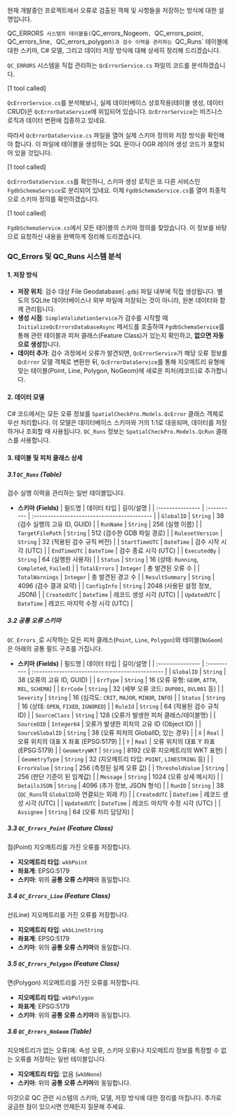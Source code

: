 현재 개발중인 프로젝트에서 오류로 검출된 객체 및 사항들을 저장하는 방식에 대한 설명입니다.

QC_ERRORS` 시스템의 테이블들(`QC_errors_Nogeom`, `QC_errors_point`, `QC_errors_line`, `QC_errors_polygon`)과 검수 이력을 관리하는 `QC_Runs` 테이블에 대한 스키마, C# 모델, 그리고 데이터 저장 방식에 대해 상세히 정리해 드리겠습니다.

`QC_ERRORS` 시스템을 직접 관리하는 `QcErrorService.cs` 파일의 코드를 분석하겠습니다.

[1 tool called]

`QcErrorService.cs`를 분석해보니, 실제 데이터베이스 상호작용(테이블 생성, 데이터 CRUD)은 `QcErrorDataService`에 위임되어 있습니다. `QcErrorService`는 비즈니스 로직과 데이터 변환에 집중하고 있네요.

따라서 `QcErrorDataService.cs` 파일을 열어 실제 스키마 정의와 저장 방식을 확인해야 합니다. 이 파일에 테이블을 생성하는 SQL 문이나 OGR 레이어 생성 코드가 포함되어 있을 것입니다.

[1 tool called]

`QcErrorDataService.cs`를 확인하니, 스키마 생성 로직은 또 다른 서비스인 `FgdbSchemaService`로 분리되어 있네요. 이제 `FgdbSchemaService.cs`를 열어 최종적으로 스키마 정의를 확인하겠습니다.

[1 tool called]

`FgdbSchemaService.cs`에서 모든 테이블의 스키마 정의를 찾았습니다. 이 정보를 바탕으로 요청하신 내용을 완벽하게 정리해 드리겠습니다.

### **QC\_Errors 및 QC\_Runs 시스템 분석**

#### **1. 저장 방식**

*   **저장 위치**: 검수 대상 File Geodatabase(`.gdb`) 파일 내부에 직접 생성됩니다. 별도의 SQLite 데이터베이스나 외부 파일에 저장되는 것이 아니라, 원본 데이터와 함께 관리됩니다.
*   **생성 시점**: `SimpleValidationService`가 검수를 시작할 때 `InitializeQcErrorsDatabaseAsync` 메서드를 호출하여 `FgdbSchemaService`를 통해 관련 테이블과 피처 클래스(Feature Class)가 있는지 확인하고, **없으면 자동으로 생성**합니다.
*   **데이터 추가**: 검수 과정에서 오류가 발견되면, `QcErrorService`가 해당 오류 정보를 `QcError` 모델 객체로 변환한 뒤, `QcErrorDataService`를 통해 지오메트리 유형에 맞는 테이블(Point, Line, Polygon, NoGeom)에 새로운 피처(레코드)로 추가합니다.

#### **2. 데이터 모델**

C# 코드에서는 모든 오류 정보를 `SpatialCheckPro.Models.QcError` 클래스 객체로 우선 처리합니다. 이 모델은 데이터베이스 스키마와 거의 1:1로 대응되며, 데이터를 저장하거나 조회할 때 사용됩니다. `QC_Runs` 정보는 `SpatialCheckPro.Models.QcRun` 클래스를 사용합니다.

#### **3. 테이블 및 피처 클래스 상세**

##### **3.1 `QC_Runs` (Table)**

검수 실행 이력을 관리하는 일반 테이블입니다.

*   **스키마 (Fields)**
    | 필드명           | 데이터 타입 | 길이/설명                                   |
    | :--------------- | :---------- | :------------------------------------------ |
    | `GlobalID`       | `String`    | 38 (검수 실행의 고유 ID, GUID)              |
    | `RunName`        | `String`    | 256 (실행 이름)                             |
    | `TargetFilePath` | `String`    | 512 (검수한 GDB 파일 경로)                  |
    | `RulesetVersion` | `String`    | 32 (적용된 검수 규칙 버전)                  |
    | `StartTimeUTC`   | `DateTime`  | 검수 시작 시각 (UTC)                        |
    | `EndTimeUTC`     | `DateTime`  | 검수 종료 시각 (UTC)                        |
    | `ExecutedBy`     | `String`    | 64 (실행한 사용자)                          |
    | `Status`         | `String`    | 16 (상태: `Running`, `Completed`, `Failed`) |
    | `TotalErrors`    | `Integer`   | 총 발견된 오류 수                           |
    | `TotalWarnings`  | `Integer`   | 총 발견된 경고 수                           |
    | `ResultSummary`  | `String`    | 4096 (검수 결과 요약)                       |
    | `ConfigInfo`     | `String`    | 2048 (사용된 설정 정보, JSON)               |
    | `CreatedUTC`     | `DateTime`  | 레코드 생성 시각 (UTC)                      |
    | `UpdatedUTC`     | `DateTime`  | 레코드 마지막 수정 시각 (UTC)               |

##### **3.2 공통 오류 스키마**

`QC_Errors_`로 시작하는 모든 피처 클래스(`Point`, `Line`, `Polygon`)와 테이블(`NoGeom`)은 아래의 공통 필드 구조를 가집니다.

*   **스키마 (Fields)**
    | 필드명           | 데이터 타입 | 길이/설명                                       |
    | :--------------- | :---------- | :---------------------------------------------- |
    | `GlobalID`       | `String`    | 38 (오류의 고유 ID, GUID)                       |
    | `ErrType`        | `String`    | 16 (오류 유형: `GEOM`, `ATTR`, `REL`, `SCHEMA`) |
    | `ErrCode`        | `String`    | 32 (세부 오류 코드: `DUP001`, `OVL001` 등)      |
    | `Severity`       | `String`    | 16 (심각도: `CRIT`, `MAJOR`, `MINOR`, `INFO`)   |
    | `Status`         | `String`    | 16 (상태: `OPEN`, `FIXED`, `IGNORED`)           |
    | `RuleId`         | `String`    | 64 (적용된 검수 규칙 ID)                        |
    | `SourceClass`    | `String`    | 128 (오류가 발생한 피처 클래스/테이블명)        |
    | `SourceOID`      | `Integer64` | 오류가 발생한 피처의 고유 ID (Object ID)        |
    | `SourceGlobalID` | `String`    | 38 (오류 피처의 GlobalID, 있는 경우)            |
    | `X`              | `Real`      | 오류 위치의 대표 X 좌표 (EPSG:5179)             |
    | `Y`              | `Real`      | 오류 위치의 대표 Y 좌표 (EPSG:5179)             |
    | `GeometryWKT`    | `String`    | 8192 (오류 지오메트리의 WKT 표현)               |
    | `GeometryType`   | `String`    | 32 (지오메트리 타입: `POINT`, `LINESTRING` 등)  |
    | `ErrorValue`     | `String`    | 256 (측정된 실제 오류 값)                       |
    | `ThresholdValue` | `String`    | 256 (판단 기준이 된 임계값)                     |
    | `Message`        | `String`    | 1024 (오류 상세 메시지)                         |
    | `DetailsJSON`    | `String`    | 4096 (추가 정보, JSON 형식)                     |
    | `RunID`          | `String`    | 38 (`QC_Runs`의 `GlobalID`와 연결되는 외래 키)  |
    | `CreatedUTC`     | `DateTime`  | 레코드 생성 시각 (UTC)                          |
    | `UpdatedUTC`     | `DateTime`  | 레코드 마지막 수정 시각 (UTC)                   |
    | `Assignee`       | `String`    | 64 (오류 처리 담당자)                           |

##### **3.3 `QC_Errors_Point` (Feature Class)**

점(Point) 지오메트리를 가진 오류를 저장합니다.
*   **지오메트리 타입**: `wkbPoint`
*   **좌표계**: EPSG:5179
*   **스키마**: 위의 **공통 오류 스키마**와 동일합니다.

##### **3.4 `QC_Errors_Line` (Feature Class)**

선(Line) 지오메트리를 가진 오류를 저장합니다.
*   **지오메트리 타입**: `wkbLineString`
*   **좌표계**: EPSG:5179
*   **스키마**: 위의 **공통 오류 스키마**와 동일합니다.

##### **3.5 `QC_Errors_Polygon` (Feature Class)**

면(Polygon) 지오메트리를 가진 오류를 저장합니다.
*   **지오메트리 타입**: `wkbPolygon`
*   **좌표계**: EPSG:5179
*   **스키마**: 위의 **공통 오류 스키마**와 동일합니다.

##### **3.6 `QC_Errors_NoGeom` (Table)**

지오메트리가 없는 오류(예: 속성 오류, 스키마 오류)나 지오메트리 정보를 특정할 수 없는 오류를 저장하는 일반 테이블입니다.
*   **지오메트리 타입**: 없음 (`wkbNone`)
*   **스키마**: 위의 **공통 오류 스키마**와 동일합니다.

이것으로 QC 관련 시스템의 스키마, 모델, 저장 방식에 대한 정리를 마칩니다. 추가로 궁금한 점이 있으시면 언제든지 질문해 주세요.